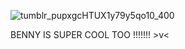 ![tumblr_pupxgcHTUX1y79y5qo10_400](https://github.com/user-attachments/assets/2111d557-8293-4cf0-8812-01c9f1a2270d)




BENNY IS SUPER COOL TOO !!!!!!! >v<


